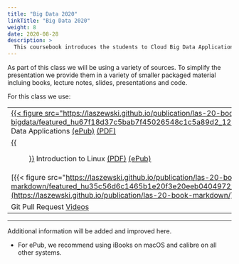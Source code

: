 ```yaml
---
title: "Big Data 2020"
linkTitle: "Big Data 2020" 
weight: 8
date: 2020-08-28
description: >
  This coursebook introduces the students to Cloud Big Data Applications
---
```


<!--
{{% pageinfo %}}
This is a placeholder page that shows you how to use this template site.
{{% /pageinfo %}}
-->

As part of this class we will be using a variety of sources. To
simplify the presentation we provide them in a variety of smaller
packaged material incluing books, lecture notes, slides, presentations
and code.

For this class we use:

|     |
| --- |
| [{{< figure src="https://laszewski.github.io/publication/las-20-book-bigdata/featured_hu67f18d37c5bab7f45026548c1c5a89d2_1265828_720x0_resize_lanczos_2.png" width="15%">}}](https://laszewski.github.io/publication/las-20-book-bigdata/) Big Data Applications [(ePub)](https://cloudmesh-community.github.io/pub//vonLaszewski-big-data-applications.epub) [(PDF)](https://cloudmesh-community.github.io/pub//vonLaszewski-big-data-applications.pdf) |
| [{{<figure  width="15%" src="https://laszewski.github.io/publication/las-20-book-linux/featured_hu9c80192b9ef636ff9a0c7a277fb84741_1248027_720x0_resize_lanczos_2.png">}}](https://laszewski.github.io/publication/las-20-book-linux/) Introduction to Linux [(PDF)](https://cloudmesh-community.github.io/pub//vonLaszewski-linux.pdf) [(ePub)](https://cloudmesh-community.github.io/pub//vonLaszewski-linux.epub) |
|  [{{< figure src="https://laszewski.github.io/publication/las-20-book-markdown/featured_hu35c56d6c1465b1e20f3e20eeb0404972_1466540_720x0_resize_lanczos_2.png"width="15%">}}](https://laszewski.github.io/publication/las-20-book-markdown/) Scientific Writing with Markdown [(ePub)](https://cloudmesh-community.github.io/pub/vonLaszewski-writing.epub) [(PDF)](https://cloudmesh-community.github.io/pub/vonLaszewski-writing.pdf) |
| Git Pull Request [Videos](/modules/git-pull-request/) |

---



Additional information will be added and improved here.


* For ePub, we recommend using iBooks on macOS and calibre on all other systems.


